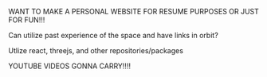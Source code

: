 WANT TO MAKE A PERSONAL WEBSITE FOR RESUME PURPOSES OR JUST FOR FUN!!!

Can utilize past experience of the space and have links in orbit?

Utlize react, threejs, and other repositories/packages

YOUTUBE VIDEOS GONNA CARRY!!!!